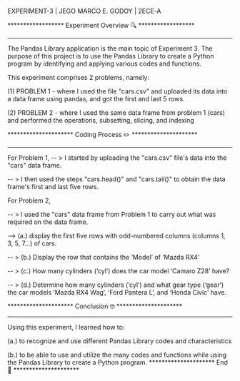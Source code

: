 EXPERIMENT-3 | JEGO MARCO E. GODOY | 2ECE-A

****************** Experiment Overview 🔍 ******************
________________________________________________________________
The Pandas Library application is the main topic of Experiment 3. The purpose of this project is to use the Pandas Library to create a Python program by identifying and applying various codes and functions.

This experiment comprises 2 problems, namely:

(1) PROBLEM 1 - where I used the file "cars.csv" and uploaded its data into a data frame using pandas, and got the first and last 5 rows.

(2) PROBLEM 2 - where I used the same data frame from problem 1 (cars) and performed the operations, subsetting, slicing, and indexing


********************* Coding Process ✏️ *********************
__________________________________________________________________
For Problem 1,
-- > I started by uploading the "cars.csv" file's data into the "cars" data frame.

-- >  I then used the steps "cars.head()" and "cars.tail()" to obtain the data frame's first and last five rows.



For Problem 2,

-- > I used the "cars" data frame from Problem 1 to carry out what was required on the data frame.


--> (a.) display the first five rows with odd-numbered columns (columns 1, 3, 5, 7...) of cars.


-- > (b.) Display the row that contains the ‘Model’ of ‘Mazda RX4’


-- > (c.) How many cylinders (‘cyl’) does the car model ‘Camaro Z28’ have?


-- > (d.) Determine how many cylinders (‘cyl’) and what gear type (‘gear’) the car models ‘Mazda RX4 Wag’, ‘Ford Pantera L’, and ‘Honda Civic’ have.


********************* Conclusion 🤓 *********************
______________________________________________________________
Using this experiment, I learned how to:

(a.) to recognize and use different Pandas Library codes and characteristics


(b.) to be able to use and utilize the many codes and functions while using the Pandas Library to create a Python program.
********************* End 🏁 *********************
